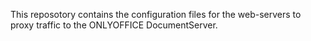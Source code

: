 This reposotory contains the configuration files for the web-servers to proxy traffic to the ONLYOFFICE DocumentServer.
